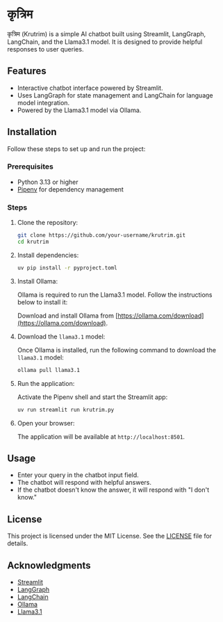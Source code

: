 # कृत्रिम

कृत्रिम (Krutrim) is a simple AI chatbot built using Streamlit, LangGraph, LangChain, and the Llama3.1 model. It is designed to provide helpful responses to user queries.

## Features

- Interactive chatbot interface powered by Streamlit.
- Uses LangGraph for state management and LangChain for language model integration.
- Powered by the Llama3.1 model via Ollama.

## Installation

Follow these steps to set up and run the project:

### Prerequisites

- Python 3.13 or higher
- [Pipenv](https://pipenv.pypa.io/en/latest/) for dependency management

### Steps

1. Clone the repository:

   ```sh
   git clone https://github.com/your-username/krutrim.git
   cd krutrim
   ```

2. Install dependencies:

   ```sh
   uv pip install -r pyproject.toml
   ```

3. Install Ollama:

   Ollama is required to run the Llama3.1 model. Follow the instructions below to install it:

   Download and install Ollama from [https://ollama.com/download](https://ollama.com/download).

4. Download the `llama3.1` model:

   Once Ollama is installed, run the following command to download the `llama3.1` model:

   ```sh
   ollama pull llama3.1
   ```

5. Run the application:

   Activate the Pipenv shell and start the Streamlit app:

   ```sh
   uv run streamlit run krutrim.py
   ```

6. Open your browser:

   The application will be available at `http://localhost:8501`.

## Usage

- Enter your query in the chatbot input field.
- The chatbot will respond with helpful answers.
- If the chatbot doesn't know the answer, it will respond with "I don't know."

## License

This project is licensed under the MIT License. See the [LICENSE](LICENSE) file for details.

## Acknowledgments

- [Streamlit](https://streamlit.io/)
- [LangGraph](https://github.com/langgraph/langgraph)
- [LangChain](https://langchain.com/)
- [Ollama](https://ollama.com/)
- [Llama3.1](https://ollama.com/library/llama3.1)
